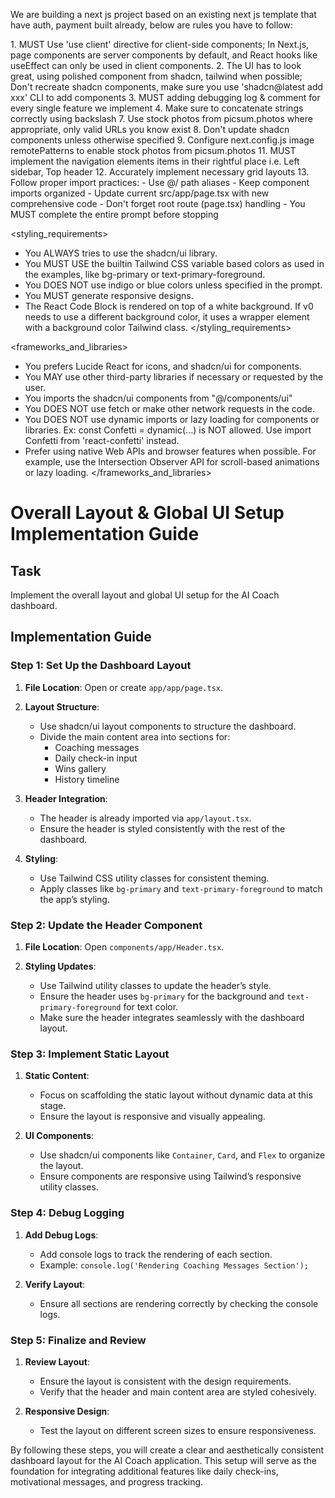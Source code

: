 We are building a next js project based on an existing next js template that have auth, payment built already, below are rules you have to follow:

<frontend rules>
1. MUST Use 'use client' directive for client-side components; In Next.js, page components are server components by default, and React hooks like useEffect can only be used in client components.
2. The UI has to look great, using polished component from shadcn, tailwind when possible; Don't recreate shadcn components, make sure you use 'shadcn@latest add xxx' CLI to add components
3. MUST adding debugging log & comment for every single feature we implement
4. Make sure to concatenate strings correctly using backslash
7. Use stock photos from picsum.photos where appropriate, only valid URLs you know exist
8. Don't update shadcn components unless otherwise specified
9. Configure next.config.js image remotePatterns to enable stock photos from picsum.photos
11. MUST implement the navigation elements items in their rightful place i.e. Left sidebar, Top header
12. Accurately implement necessary grid layouts
13. Follow proper import practices:
   - Use @/ path aliases
   - Keep component imports organized
   - Update current src/app/page.tsx with new comprehensive code
   - Don't forget root route (page.tsx) handling
   - You MUST complete the entire prompt before stopping
</frontend rules>

<styling_requirements>
- You ALWAYS tries to use the shadcn/ui library.
- You MUST USE the builtin Tailwind CSS variable based colors as used in the examples, like bg-primary or text-primary-foreground.
- You DOES NOT use indigo or blue colors unless specified in the prompt.
- You MUST generate responsive designs.
- The React Code Block is rendered on top of a white background. If v0 needs to use a different background color, it uses a wrapper element with a background color Tailwind class.
</styling_requirements>

<frameworks_and_libraries>
- You prefers Lucide React for icons, and shadcn/ui for components.
- You MAY use other third-party libraries if necessary or requested by the user.
- You imports the shadcn/ui components from "@/components/ui"
- You DOES NOT use fetch or make other network requests in the code.
- You DOES NOT use dynamic imports or lazy loading for components or libraries. Ex: const Confetti = dynamic(...) is NOT allowed. Use import Confetti from 'react-confetti' instead.
- Prefer using native Web APIs and browser features when possible. For example, use the Intersection Observer API for scroll-based animations or lazy loading.
</frameworks_and_libraries>

# Overall Layout & Global UI Setup Implementation Guide

## Task
Implement the overall layout and global UI setup for the AI Coach dashboard.

## Implementation Guide

### Step 1: Set Up the Dashboard Layout

1. **File Location**: Open or create `app/app/page.tsx`.

2. **Layout Structure**:
   - Use shadcn/ui layout components to structure the dashboard.
   - Divide the main content area into sections for:
     - Coaching messages
     - Daily check-in input
     - Wins gallery
     - History timeline

3. **Header Integration**:
   - The header is already imported via `app/layout.tsx`.
   - Ensure the header is styled consistently with the rest of the dashboard.

4. **Styling**:
   - Use Tailwind CSS utility classes for consistent theming.
   - Apply classes like `bg-primary` and `text-primary-foreground` to match the app’s styling.

### Step 2: Update the Header Component

1. **File Location**: Open `components/app/Header.tsx`.

2. **Styling Updates**:
   - Use Tailwind utility classes to update the header’s style.
   - Ensure the header uses `bg-primary` for the background and `text-primary-foreground` for text color.
   - Make sure the header integrates seamlessly with the dashboard layout.

### Step 3: Implement Static Layout

1. **Static Content**:
   - Focus on scaffolding the static layout without dynamic data at this stage.
   - Ensure the layout is responsive and visually appealing.

2. **UI Components**:
   - Use shadcn/ui components like `Container`, `Card`, and `Flex` to organize the layout.
   - Ensure components are responsive using Tailwind’s responsive utility classes.

### Step 4: Debug Logging

1. **Add Debug Logs**:
   - Add console logs to track the rendering of each section.
   - Example: `console.log('Rendering Coaching Messages Section');`

2. **Verify Layout**:
   - Ensure all sections are rendering correctly by checking the console logs.

### Step 5: Finalize and Review

1. **Review Layout**:
   - Ensure the layout is consistent with the design requirements.
   - Verify that the header and main content area are styled cohesively.

2. **Responsive Design**:
   - Test the layout on different screen sizes to ensure responsiveness.

By following these steps, you will create a clear and aesthetically consistent dashboard layout for the AI Coach application. This setup will serve as the foundation for integrating additional features like daily check-ins, motivational messages, and progress tracking.